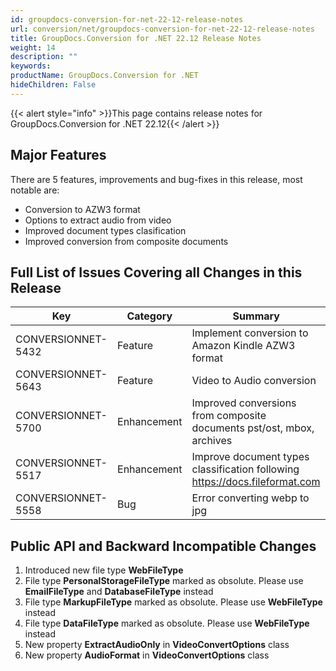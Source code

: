 ```yaml
---
id: groupdocs-conversion-for-net-22-12-release-notes
url: conversion/net/groupdocs-conversion-for-net-22-12-release-notes
title: GroupDocs.Conversion for .NET 22.12 Release Notes
weight: 14
description: ""
keywords: 
productName: GroupDocs.Conversion for .NET
hideChildren: False
---
```

{{< alert style="info" >}}This page contains release notes for GroupDocs.Conversion for .NET 22.12{{< /alert >}}

## Major Features

There are 5 features, improvements and bug-fixes in this release, most notable are:

* Conversion to AZW3 format
* Options to extract audio from video 
* Improved document types clasification
* Improved conversion from composite documents

## Full List of Issues Covering all Changes in this Release

| Key | Category | Summary |
| --- | --- | --- |
| CONVERSIONNET-5432 | Feature | Implement conversion to Amazon Kindle AZW3 format |
| CONVERSIONNET-5643 | Feature | Video to Audio conversion |
| CONVERSIONNET-5700 | Enhancement | Improved conversions from composite documents pst/ost, mbox, archives |
| CONVERSIONNET-5517 | Enhancement | Improve document types classification following https://docs.fileformat.com |
| CONVERSIONNET-5558 | Bug | Error converting webp to jpg |


## Public API and Backward Incompatible Changes

1. Introduced new file type **WebFileType**
2. File type **PersonalStorageFileType** marked as obsolute. Please use **EmailFileType** and **DatabaseFileType** instead
3. File type **MarkupFileType** marked as obsolute. Please use **WebFileType** instead
4. File type **DataFileType** marked as obsolute. Please use **WebFileType** instead
3.  New property **ExtractAudioOnly** in **VideoConvertOptions** class
4.  New property **AudioFormat** in **VideoConvertOptions** class